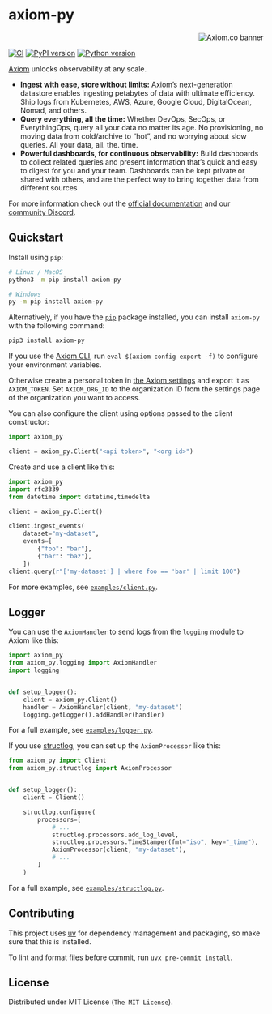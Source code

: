 # axiom-py

<a href="https://axiom.co">
<picture>
  <source media="(prefers-color-scheme: dark) and (min-width: 600px)" srcset="https://axiom.co/assets/github/axiom-github-banner-light-vertical.svg">
  <source media="(prefers-color-scheme: light) and (min-width: 600px)" srcset="https://axiom.co/assets/github/axiom-github-banner-dark-vertical.svg">
  <source media="(prefers-color-scheme: dark) and (max-width: 599px)" srcset="https://axiom.co/assets/github/axiom-github-banner-light-horizontal.svg">
  <img alt="Axiom.co banner" src="https://axiom.co/assets/github/axiom-github-banner-dark-horizontal.svg" align="right">
</picture>
</a>
&nbsp;

[![CI][ci_badge]][ci]
[![PyPI version][pypi_badge]][pypi]
[![Python version][version_badge]][pypi]

[Axiom](https://axiom.co) unlocks observability at any scale.

- **Ingest with ease, store without limits:** Axiom’s next-generation datastore enables ingesting petabytes of data with ultimate efficiency. Ship logs from Kubernetes, AWS, Azure, Google Cloud, DigitalOcean, Nomad, and others.
- **Query everything, all the time:** Whether DevOps, SecOps, or EverythingOps, query all your data no matter its age. No provisioning, no moving data from cold/archive to “hot”, and no worrying about slow queries. All your data, all. the. time.
- **Powerful dashboards, for continuous observability:** Build dashboards to collect related queries and present information that’s quick and easy to digest for you and your team. Dashboards can be kept private or shared with others, and are the perfect way to bring together data from different sources

For more information check out the [official documentation](https://axiom.co/docs)
and our
[community Discord](https://axiom.co/discord).

## Quickstart

Install using `pip`:

```bash
# Linux / MacOS
python3 -m pip install axiom-py

# Windows
py -m pip install axiom-py
```

Alternatively, if you have the [`pip`](https://pip.pypa.io/) package installed, you can install `axiom-py` with the following command:

```bash
pip3 install axiom-py
```

If you use the [Axiom CLI](https://github.com/axiomhq/cli), run `eval $(axiom config export -f)` to configure your environment variables.

Otherwise create a personal token in [the Axiom settings](https://cloud.axiom.co/profile) and export it as `AXIOM_TOKEN`. Set `AXIOM_ORG_ID` to the organization ID from the settings page of the organization you want to access.

You can also configure the client using options passed to the client constructor:

```py
import axiom_py

client = axiom_py.Client("<api token>", "<org id>")
```

Create and use a client like this:

```py
import axiom_py
import rfc3339
from datetime import datetime,timedelta

client = axiom_py.Client()

client.ingest_events(
    dataset="my-dataset",
    events=[
        {"foo": "bar"},
        {"bar": "baz"},
    ])
client.query(r"['my-dataset'] | where foo == 'bar' | limit 100")
```

For more examples, see [`examples/client.py`](examples/client_example.py).

## Logger

You can use the `AxiomHandler` to send logs from the `logging` module to Axiom
like this:

```python
import axiom_py
from axiom_py.logging import AxiomHandler
import logging


def setup_logger():
    client = axiom_py.Client()
    handler = AxiomHandler(client, "my-dataset")
    logging.getLogger().addHandler(handler)
```

For a full example, see [`examples/logger.py`](examples/logger_example.py).

If you use [structlog](https://github.com/hynek/structlog), you can set up the
`AxiomProcessor` like this:

```python
from axiom_py import Client
from axiom_py.structlog import AxiomProcessor


def setup_logger():
    client = Client()

    structlog.configure(
        processors=[
            # ...
            structlog.processors.add_log_level,
            structlog.processors.TimeStamper(fmt="iso", key="_time"),
            AxiomProcessor(client, "my-dataset"),
            # ...
        ]
    )
```

For a full example, see [`examples/structlog.py`](examples/structlog_example.py).

## Contributing

This project uses [uv](https://docs.astral.sh/uv) for dependency management
and packaging, so make sure that this is installed.

To lint and format files before commit, run `uvx pre-commit install`.

## License

Distributed under MIT License (`The MIT License`).

<!-- Badges -->

[ci]: https://github.com/axiomhq/axiom-py/actions/workflows/ci.yml
[ci_badge]: https://img.shields.io/github/actions/workflow/status/axiomhq/axiom-py/ci.yml?branch=main&ghcache=unused
[pypi]: https://pypi.org/project/axiom-py/
[pypi_badge]: https://img.shields.io/pypi/v/axiom-py.svg
[version_badge]: https://img.shields.io/pypi/pyversions/axiom-py.svg
